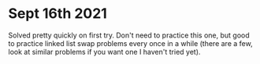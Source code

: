 # Sept 16th 2021
Solved pretty quickly on first try. Don't need to practice this one, but good to practice linked list swap problems 
every once in a while (there are a few, look at similar problems if you want one I haven't tried yet).